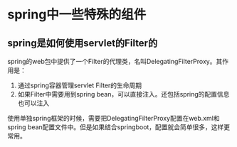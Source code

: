 # spring中一些特殊的组件

## spring是如何使用servlet的Filter的

spring的web包中提供了一个Filter的代理类，名叫DelegatingFilterProxy。其作用是：

1. 通过spring容器管理servlet Filter的生命周期
2. 如果Filter中需要用到spring bean，可以直接注入。还包括spring的配置信息也可以注入

使用单独spring框架的时候，需要把DelegatingFilterProxy配置在web.xml和spring bean配置文件中。但是如果结合springboot，配置就会简单很多，这样更常用。
